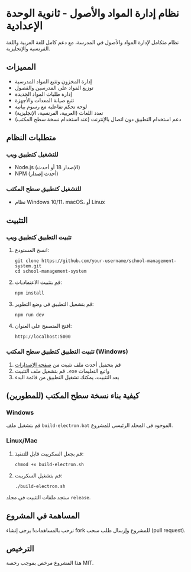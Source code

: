 # نظام إدارة المواد والأصول - ثانوية الوحدة الإعدادية

نظام متكامل لإدارة المواد والأصول في المدرسة، مع دعم كامل للغة العربية واللغة الفرنسية والإنجليزية.

## المميزات

- إدارة المخزون وتتبع المواد المدرسية
- توزيع المواد على المدرسين والفصول
- إدارة طلبات المواد الجديدة
- تتبع صيانة المعدات والأجهزة
- لوحة تحكم تفاعلية مع رسوم بيانية
- تعدد اللغات (العربية، الفرنسية، الإنجليزية)
- دعم استخدام التطبيق دون اتصال بالإنترنت (عند استخدام نسخة سطح المكتب)

## متطلبات النظام

### للتشغيل كتطبيق ويب
- Node.js (الإصدار 18 أو أحدث)
- NPM (أحدث إصدار)

### للتشغيل كتطبيق سطح المكتب
- نظام Windows 10/11، macOS، أو Linux

## التثبيت

### تثبيت التطبيق كتطبيق ويب

1. انسخ المستودع:
   ```
   git clone https://github.com/your-username/school-management-system.git
   cd school-management-system
   ```

2. قم بتثبيت الاعتماديات:
   ```
   npm install
   ```

3. قم بتشغيل التطبيق في وضع التطوير:
   ```
   npm run dev
   ```

4. افتح المتصفح على العنوان:
   ```
   http://localhost:5000
   ```

### تثبيت التطبيق كتطبيق سطح المكتب (Windows)

1. قم بتحميل أحدث ملف تثبيت من [صفحة الإصدارات](https://github.com/your-username/school-management-system/releases)
2. قم بتشغيل ملف التثبيت `.exe` واتبع التعليمات
3. بعد التثبيت، يمكنك تشغيل التطبيق من قائمة البدء

## كيفية بناء نسخة سطح المكتب (للمطورين)

### Windows

قم بتشغيل ملف `build-electron.bat` الموجود في المجلد الرئيسي للمشروع.

### Linux/Mac

1. قم بجعل السكريبت قابل للتنفيذ:
   ```
   chmod +x build-electron.sh
   ```

2. قم بتشغيل السكريبت:
   ```
   ./build-electron.sh
   ```

ستجد ملفات التثبيت في مجلد `release`.

## المساهمة في المشروع

نرحب بالمساهمات! يرجى إنشاء fork للمشروع وإرسال طلب سحب (pull request).

## الترخيص

هذا المشروع مرخص بموجب رخصة MIT.
